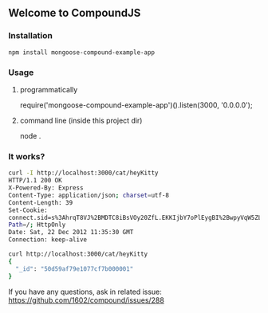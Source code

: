 ## Welcome to CompoundJS

### Installation

    npm install mongoose-compound-example-app

### Usage

1. programmatically

    require('mongoose-compound-example-app')().listen(3000, '0.0.0.0');

2. command line (inside this project dir)

    node .

### It works?

```sh
curl -I http://localhost:3000/cat/heyKitty
HTTP/1.1 200 OK
X-Powered-By: Express
Content-Type: application/json; charset=utf-8
Content-Length: 39
Set-Cookie:
connect.sid=s%3AhrqT8VJ%2BMDTC8iBsVOy20ZfL.EKKIjbY7oPlEygBI%2BwpyVqW5ZLPombojyDwh8cfkjq8;
Path=/; HttpOnly
Date: Sat, 22 Dec 2012 11:35:30 GMT
Connection: keep-alive

curl http://localhost:3000/cat/heyKitty
{
  "_id": "50d59af79e1077cf7b000001"
}
```

If you have any questions, ask in related issue:
https://github.com/1602/compound/issues/288

